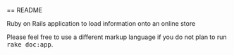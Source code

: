 == README

Ruby on Rails application to load information onto an online store

Please feel free to use a different markup language if you do not plan to run
<tt>rake doc:app</tt>.
